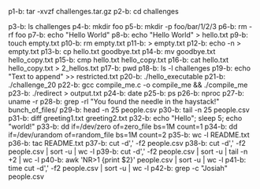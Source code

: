 p1-b: tar -xvzf challenges.tar.gz
p2-b: cd challenges

p3-b: ls challenges
p4-b: mkdir foo
p5-b: mkdir -p foo/bar/1/2/3
p6-b: rm -rf foo
p7-b: echo "Hello World"
p8-b: echo "Hello World" > hello.txt
p9-b: touch empty.txt
p10-b: rm empty.txt
p11-b: > empty.txt
p12-b: echo -n > empty.txt
p13-b: cp hello.txt goodbye.txt
p14-b: mv goodbye.txt hello_copy.txt
p15-b: cmp hello.txt hello_copy.txt
p16-b: cat hello.txt hello_copy.txt > 2_hellos.txt
p17-b: pwd
p18-b: ls -l challenges
p19-b: echo "Text to append" >> restricted.txt
p20-b: ./hello_executable
p21-b: ./challenge_20
p22-b: gcc compile_me.c -o compile_me && ./compile_me
p23-b: ./redirect > output.txt
p24-b: date
p25-b: ps
p26-b: nproc
p27-b: uname -r
p28-b: grep -rl "You found the needle in the haystack!" bunch_of_files/
p29-b: head -n 25 people.csv
p30-b: tail -n 25 people.csv
p31-b: diff greeting1.txt greeting2.txt
p32-b: echo "Hello"; sleep 5; echo "world!"
p33-b: dd if=/dev/zero of=zero_file bs=1M count=1
p34-b: dd if=/dev/urandom of=random_file bs=1M count=2
p35-b: wc -l README.txt
p36-b: tac README.txt
p37-b: cut -d',' -f2 people.csv
p38-b: cut -d',' -f2 people.csv | sort -u | wc -l
p39-b: cut -d',' -f2 people.csv | sort -u | tail -n +2 | wc -l
p40-b: awk 'NR>1 {print $2}' people.csv | sort -u | wc -l
p41-b: time cut -d',' -f2 people.csv | sort -u | wc -l
p42-b: grep -c "Josiah" people.csv